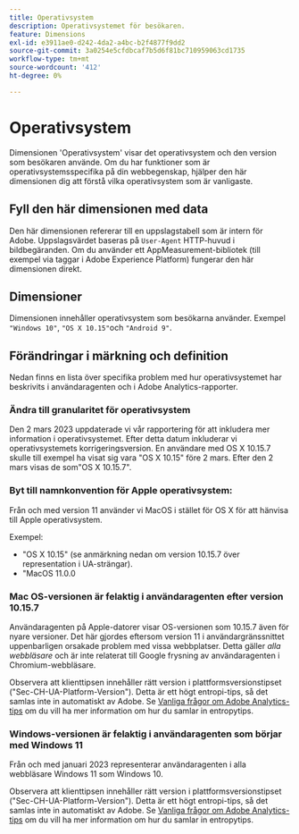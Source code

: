 ```yaml
---
title: Operativsystem
description: Operativsystemet för besökaren.
feature: Dimensions
exl-id: e3911ae0-d242-4da2-a4bc-b2f4877f9dd2
source-git-commit: 3a0254e5cfdbcaf7b5d6f81bc710959063cd1735
workflow-type: tm+mt
source-wordcount: '412'
ht-degree: 0%

---
```


# Operativsystem

Dimensionen &#39;Operativsystem&#39; visar det operativsystem och den version som besökaren använde. Om du har funktioner som är operativsystemsspecifika på din webbegenskap, hjälper den här dimensionen dig att förstå vilka operativsystem som är vanligaste.

## Fyll den här dimensionen med data

Den här dimensionen refererar till en uppslagstabell som är intern för Adobe. Uppslagsvärdet baseras på `User-Agent` HTTP-huvud i bildbegäranden. Om du använder ett AppMeasurement-bibliotek (till exempel via taggar i Adobe Experience Platform) fungerar den här dimensionen direkt.

## Dimensioner

Dimensionen innehåller operativsystem som besökarna använder. Exempel `"Windows 10"`, `"OS X 10.15"`och `"Android 9"`.

## Förändringar i märkning och definition

Nedan finns en lista över specifika problem med hur operativsystemet har beskrivits i användaragenten och i Adobe Analytics-rapporter.

### Ändra till granularitet för operativsystem

Den 2 mars 2023 uppdaterade vi vår rapportering för att inkludera mer information i operativsystemet. Efter detta datum inkluderar vi operativsystemets korrigeringsversion. En användare med OS X 10.15.7 skulle till exempel ha visat sig vara &quot;OS X 10.15&quot; före 2 mars. Efter den 2 mars visas de som&quot;OS X 10.15.7&quot;.

### Byt till namnkonvention för Apple operativsystem:

Från och med version 11 använder vi MacOS i stället för OS X för att hänvisa till Apple operativsystem.

Exempel:

* &quot;OS X 10.15&quot; (se anmärkning nedan om version 10.15.7 över representation i UA-strängar).
* &quot;MacOS 11.0.0

### Mac OS-versionen är felaktig i användaragenten efter version 10.15.7 

Användaragenten på Apple-datorer visar OS-versionen som 10.15.7 även för nyare versioner. Det här gjordes eftersom version 11 i användargränssnittet uppenbarligen orsakade problem med vissa webbplatser. Detta gäller *alla webbläsare* och är inte relaterat till Google frysning av användaragenten i Chromium-webbläsare.

Observera att klienttipsen innehåller rätt version i plattformsversionstipset (&quot;Sec-CH-UA-Platform-Version&quot;). Detta är ett högt entropi-tips, så det samlas inte in automatiskt av Adobe. Se [Vanliga frågor om Adobe Analytics-tips](https://experienceleague.adobe.com/docs/analytics/technotes/client-hints.html?lang=en) om du vill ha mer information om hur du samlar in entropytips.

### Windows-versionen är felaktig i användaragenten som börjar med Windows 11

Från och med januari 2023 representerar användaragenten i alla webbläsare Windows 11 som Windows 10.

Observera att klienttipsen innehåller rätt version i plattformsversionstipset (&quot;Sec-CH-UA-Platform-Version&quot;). Detta är ett högt entropi-tips, så det samlas inte in automatiskt av Adobe. Se [Vanliga frågor om Adobe Analytics-tips](https://experienceleague.adobe.com/docs/analytics/technotes/client-hints.html?lang=en) om du vill ha mer information om hur du samlar in entropytips.
